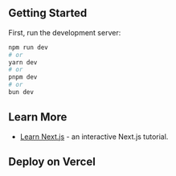 
## Getting Started

First, run the development server:

```bash
npm run dev
# or
yarn dev
# or
pnpm dev
# or
bun dev
```




## Learn More


- [Learn Next.js](https://nextjs.org/learn) - an interactive Next.js tutorial.


## Deploy on Vercel


